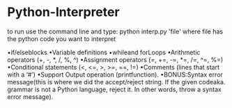 # Python-Interpreter
to run use the command line and type: python interp.py 'file' where file has the python code you want to interpret 

•if/elseblocks
•Variable definitions
•whileand forLoops
•Arithmetic operators (+, -, *, /, %, ^)
•Assignment operators (=, +=, -=, *=, /=, ^=, %=)
•Conditional statements (<, <=, >, >=, ==, !=)
•Comments (lines that start with a ‘#’)
•Support Output operation (printfunction).
•BONUS:Syntax error message(this is where we did the accept/reject string. If the given codeaka. grammar is not a Python language, reject it. In other words, throw a syntax error message). 

